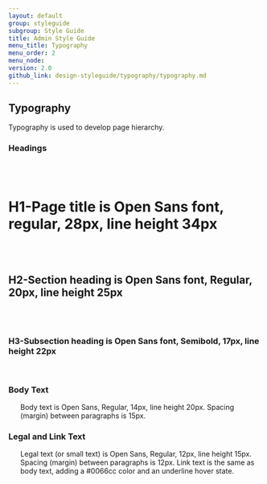 ```yaml
---
layout: default
group: styleguide
subgroup: Style Guide
title: Admin Style Guide
menu_title: Typography
menu_order: 2
menu_node: 
version: 2.0
github_link: design-styleguide/typography/typography.md
---
```



<h2 id="typography">Typography</h2>
Typography is used to develop page hierarchy. 

<h3 id="headings">Headings</h3>
<br> <br> 
<h1>H1-Page title is Open Sans font, regular, 28px, line height 34px</h1>

<br><br>
<h2>H2-Section heading is Open Sans font, Regular, 20px, line height 25px</h2>
<br><br>
<h3>H3-Subsection heading is Open Sans font, Semibold, 17px, line height 22px</h3>
<br>

<h3 id="bodytext">Body Text</h3>

<ul>
	<il>Body text is Open Sans, Regular, 14px, line height 20px.</il>
	<il>Spacing (margin) between paragraphs is 15px.</il>
</ul>


<h3 id="legaltext">Legal and Link Text</h3>

<ul>
	<il>Legal text (or small text) is Open Sans, Regular, 12px, line height 15px. Spacing (margin) between paragraphs is 12px.</il>
	<il>Link text is the same as body text, adding a #0066cc color and an underline hover state.</il>
</ul>


